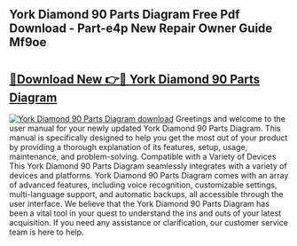 ## York Diamond 90 Parts Diagram Free Pdf Download - Part-e4p New Repair Owner Guide Mf9oe

# <h2><a href="http://dfrttc.blite.top/?on=York+Diamond+90+Parts+Diagram">🔗Download New 👉🔴 York Diamond 90 Parts Diagram</a></h2>

[![York Diamond 90 Parts Diagram download](https://i.imgur.com/lujVjoI.png)](http://dfrttc.blite.top/?on=York+Diamond+90+Parts+Diagram)
Greetings and welcome to the user manual for your newly updated York Diamond 90 Parts Diagram. This manual is specifically designed to help you get the most out of your product by providing a thorough explanation of its features, setup, usage, maintenance, and problem-solving. Compatible with a Variety of Devices This York Diamond 90 Parts Diagram seamlessly integrates with a variety of devices and platforms. York Diamond 90 Parts Diagram comes with an array of advanced features, including voice recognition, customizable settings, multi-language support, and automatic backups, all accessible through the user interface. We believe that the York Diamond 90 Parts Diagram has been a vital tool in your quest to understand the ins and outs of your latest acquisition. If you need any assistance or clarification, our customer service team is here to help.
